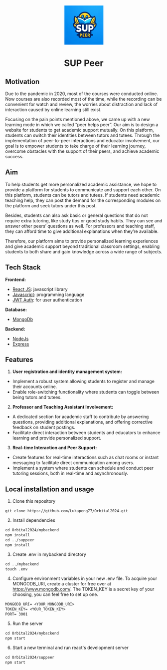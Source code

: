 <p align="center">
    <img alt="SUP Peer" src="./suppeer/src/Components/suppeer_logo.webp" width="125" />
</p>
<h1 align="center">SUP Peer</h1>

## Motivation
Due to the pandemic in 2020, most of the courses were conducted online. Now courses are also recorded most of the time, while the recording can be convenient for watch and review, the worries about distraction and lack of interaction caused by online learning still exist. 

Focusing on the pain points mentioned above, we came up with a new learning mode in which we called “peer helps peer”. Our aim is to design a website for students to get academic support mutually. On this platform, students can switch their identities between tutors and tutees. Through the implementation of peer-to-peer interactions and educator involvement, our goal is to empower students to take charge of their learning journey, overcome obstacles with the support of their peers, and achieve academic success. 

## Aim
To help students get more personalized academic assistance, we hope to provide a platform for students to communicate and support each other. On this platform, students can be tutors and tutees. If students need academic teaching help, they can post the demand for the corresponding modules on the platform and seek tutors under this post. 

Besides, students can also ask basic or general questions that do not require extra tutoring, like study tips or good study habits. They can see and answer other peers’ questions as well. For professors and teaching staff, they can afford time to give additional explanations when they’re available.

Therefore, our platform aims to provide personalized learning experiences and give academic support beyond traditional classroom settings, enabling students to both share and gain knowledge across a wide range of subjects. 

## Tech Stack
**Frontend:**
- [React JS](https://react.dev/): javascript library
- [Javascript](): programming language
- [JWT Auth](https://jwt.io/): for user authentication

**Database:**
- [MongoDb](https://www.mongodb.com/)

**Backend:**
- [NodeJs](https://nodejs.org/en/)
- [Express](https://expressjs.com/)


## Features
1)	**User registration and identity management system:**
- Implement a robust system allowing students to register and manage their accounts online.
- Enable role-switching functionality where students can toggle between being tutors and tutees.

2)	**Professor and Teaching Assistant Involvement:**
- A dedicated section for academic staff to contribute by answering questions, providing additional explanations, and offering corrective feedback on student postings.
- Facilitate direct interaction between students and educators to enhance learning and provide personalized support. 

3)	**Real-time Interaction and Peer Support:** 
- Create features for real-time interactions such as chat rooms or instant messaging to facilitate direct communication among users.
- Implement a system where students can schedule and conduct peer tutoring sessions, both in real-time and asynchronously.


## Local installation and usage
1) Clone this repository  
```
git clone https://github.com/Lukapeng77/Orbital2024.git
```
2) Install dependencies  
```
cd Orbital2024/mybackend
npm install
cd ../suppeer
npm install
```
3) Create .env in mybackend directory
```
cd ../mybackend
touch .env
```
4) Configure environment variables in your new .env file. To acquire your MONGODB_URI, create a cluster for free over at https://www.mongodb.com/. The TOKEN_KEY is a secret key of your choosing, you can feel free to set up one.
```
MONGODB_URI= <YOUR_MONGODB_URI> 
TOKEN_KEY= <YOUR_TOKEN_KEY>
PORT= 3001 
```
5) Run the server
```
cd Orbital2024/mybackend
npm start
```
6) Start a new terminal and run react's development server
```
cd Orbital2024/suppeer
npm start
```


